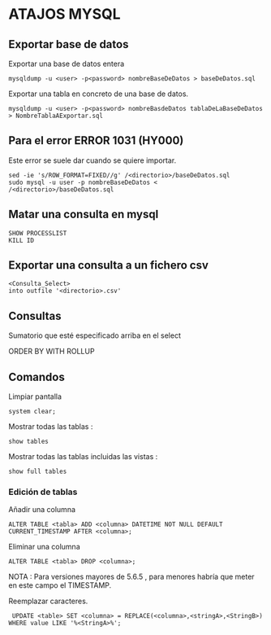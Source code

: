 # ATAJOS MYSQL
## Exportar base de datos

Exportar una base de datos entera

````
mysqldump -u <user> -p<password> nombreBaseDeDatos > baseDeDatos.sql
````
Exportar una tabla en concreto de una base de datos.
````
mysqldump -u <user> -p<password> nombreBasdeDatos tablaDeLaBaseDeDatos > NombreTablaAExportar.sql
````
## Para el error ERROR 1031 (HY000)

Este error se suele dar cuando se quiere importar.
````
sed -ie 's/ROW_FORMAT=FIXED//g' /<directorio>/baseDeDatos.sql 
sudo mysql -u user -p nombreBaseDeDatos < /<directorio>/baseDeDatos.sql 

````
## Matar una consulta en mysql
````
SHOW PROCESSLIST
KILL ID
````
## Exportar una consulta a un fichero csv

````
<Consulta_Select>
into outfile '<directorio>.csv' 
````
## Consultas

Sumatorio que esté especificado arriba en el select

ORDER BY <campo> WITH ROLLUP

## Comandos
Limpiar pantalla 
```
system clear;
```
Mostrar todas las tablas  : 
```
show tables
```
Mostrar todas las tablas incluidas las vistas : 
```
show full tables
```
### Edición de tablas

Añadir una columna
````
ALTER TABLE <tabla> ADD <columna> DATETIME NOT NULL DEFAULT CURRENT_TIMESTAMP AFTER <columna>;
````
Eliminar una columna
````
ALTER TABLE <tabla> DROP <columna>;
````

NOTA : Para versiones mayores de 5.6.5 , para menores habría que meter en este campo el TIMESTAMP.

Reemplazar caracteres.
````
 UPDATE <table> SET <columna> = REPLACE(<columna>,<stringA>,<StringB>) WHERE value LIKE '%<StringA>%';
````
